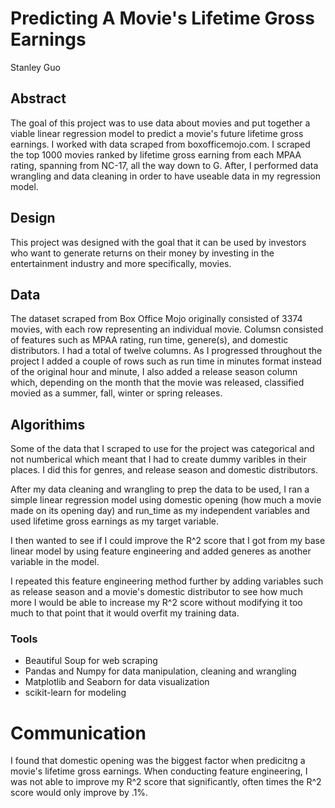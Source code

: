 # Predicting A Movie's Lifetime Gross Earnings
Stanley Guo
## Abstract
The goal of this project was to use data about movies and put together a viable linear regression model to predict a movie's future lifetime gross earnings. I worked with data scraped from boxofficemojo.com. I scraped the top 1000 movies ranked by lifetime gross earning from each MPAA rating, spanning from NC-17, all the way down to G. After, I performed data wrangling and data cleaning in order to have useable data in my regression model.
## Design
This project was designed with the goal that it can be used by investors who want to generate returns on their money by investing in the entertainment industry and more specifically, movies.
## Data
The dataset scraped from Box Office Mojo originally consisted of 3374 movies, with each row representing an individual movie. Columsn consisted of features such as MPAA rating, run time, genere(s), and domestic distributors. I had a total of twelve columns. As I progressed throughout the project I added a couple of rows such as run time in minutes format instead of the original hour and minute, I also added a release season column which, depending on the month that the movie was released, classified movied as a summer, fall, winter or spring releases.
## Algorithims
Some of the data that I scraped to use for the project was categorical and not numberical which meant that I had to create dummy varibles in their places. I did this for genres, and release season and domestic distributors.

After my data cleaning and wrangling to prep the data to be used, I ran a simple linear regression model using domestic opening (how much a movie made on its opening day) and run_time as my independent variables and used lifetime gross earnings as my target variable.

I then wanted to see if I could improve the R^2 score that I got from my base linear model by using feature engineering and added generes as another variable in the model.

I repeated this feature engineering method further by adding variables such as release season and a movie's domestic distributor to see how much more I would be able to increase my R^2 score without modifying it too much to that point that it would overfit my training data.
### Tools
* Beautiful Soup for web scraping
* Pandas and Numpy for data manipulation, cleaning and wrangling
* Matplotlib and Seaborn for data visualization
* scikit-learn for modeling
# Communication
I found that domestic opening was the biggest factor when predicitng a movie's lifetime gross earnings. When conducting feature engineering, I was not able to improve my R^2 score that significantly, often times the R^2 score would only improve by .1%.
